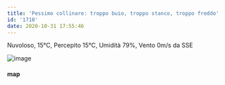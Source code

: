 ```yaml
---
title: 'Pessimo collinare: troppo buio, troppo stanco, troppo freddo'
id: '1710'
date: 2020-10-31 17:55:46
---
```


Nuvoloso, 15°C, Percepito 15°C, Umidità 79%, Vento 0m/s da SSE

![image](/images/2021/08/20201031-activity-map.png)

#### map